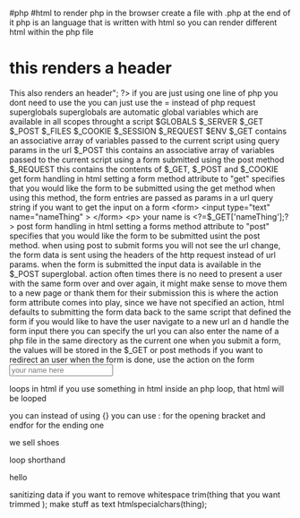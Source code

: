 #php #html 
to render php in the browser 
     create a file with .php at the end of it 
php is an language that is written with html so you can render different html within the php file 
     <h1>this renders a header</h1>
     <?php echo "<h1>This also renders an header</h1>"; ?>
if you are just using one line of php you dont need to use the <?php echo "this is php"?>
you can just use the = instead of php
     <?="this is php"?>
request superglobals 
     superglobals are automatic global variables which are available in all scopes throught a script 
          $GLOBALS 
          $_SERVER
          $_GET
          $_POST
          $_FILES
          $_COOKIE
          $_SESSION
          $_REQUEST
          $ENV
     $_GET contains an associative array of variables passed to the current script using query params in the url 
     $_POST this contains an associative array of variables passed to the current script using a form submitted using the post method 
     $_REQUEST this contains the contents of $_GET, $_POST and $_COOKIE
get form handling 
     in html setting a form method attribute to "get" specifies that you would like the form to be submitted using the get method 
     when using this method, the form entries are passed as params in a url query string
if you want to get the input on a form 
          <form>
          <input type="text" name="nameThing" >
          </form>
          <p> your name is <?=$_GET['nameThing'];?>
post form handling 
     in html setting a forms method attribute to "post" specifies that you would like the form to be submitted usint the post method. 
     when using post to submit forms you will not see the url change, the form data is sent using the headers of the http request instead 
     of url params. when the form is submitted the input data is available in the $_POST superglobal.
action 
     often times there is no need to present a user with the same form over and over again, it might make sense to move them to a new page or thank them for their submission 
     this is where the action form attribute comes into play, since we have not specified an action, html defaults to submitting the form data back to the same script that defined the form 
     if you would like to have the user navigate to a new url an d handle the form input there you can specify the url you can also enter the name of a php file in the same directory as the current one 
          when you submit a form, the values will be stored in the $_GET or post methods 
     if you want to redirect an user when the form is done, use the action on the form 
          <form method='get' action='filename.php'>
          <input name='first' placeholder='your name here'>
          </form>

loops in html 
     if you use something in html inside an php loop, that html will be looped 

you can instead of using {} you can use : for the opening bracket and endfor for the ending one 
<?php 
for($i = 0; $i < 10; $i++) :
<p>we sell shoes</p>
<?php endfor; ?>

loop shorthand 
     <?php 
          $i = 0;
          while ($i <=10) :
          ?>
          <p>hello <?=$there?></p>
          <?php $i++ endwhile; ?>
sanitizing data 
     if you want to remove whitespace
          trim(thing that you want trimmed );
     make stuff as text 
          htmlspecialchars(thing);
     